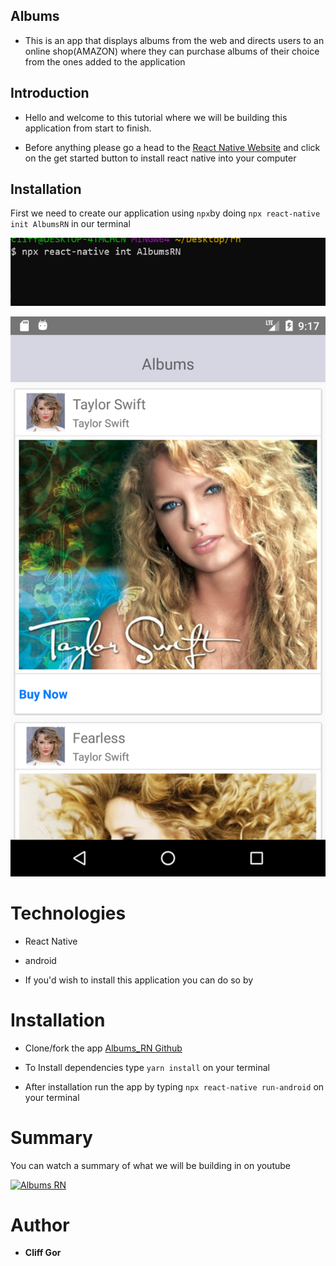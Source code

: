 ## Albums

- This is an app that displays albums from the web and directs users to an online shop(AMAZON) where they can purchase albums of their choice from the ones added to the application

  

## Introduction

- Hello and welcome to this tutorial where we will be building this application from start to finish.

- Before anything please go a head to the [React Native Website](https://reactnative.dev/) and click on the get started button to install react native into your computer

  
  

## Installation
First we need to create our application using ``npx``by doing ``npx react-native init AlbumsRN`` in our terminal

![Albums_rn](/src/screenshot/terminal2.png)



  

![Albums_rn](/src/screenshot/Albums_RN.png)

  

# Technologies

  

- React Native

- android

  

- If you'd wish to install this application you can do so by

  

# Installation

  
  

- Clone/fork the app [Albums_RN Github](https://github.com/cliffgor/Albums_RN.git)

  

- To Install dependencies type `yarn install` on your terminal

- After installation run the app by typing `npx react-native run-android` on your terminal

  

# Summary

You can watch a summary of what we will be building in on youtube

  

[![Albums RN](http://img.youtube.com/vi/gaXSWow05IQ/0.jpg)](http://www.youtube.com/watch?v=gaXSWow05IQ  "Albums RN")

  
  

# Author

  

-  **Cliff Gor**